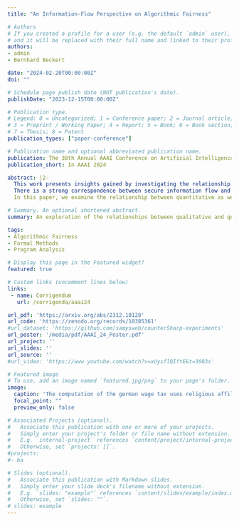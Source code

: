 ```yaml
---
title: "An Information-Flow Perspective on Algorithmic Fairness"

# Authors
# If you created a profile for a user (e.g. the default `admin` user), write the username (folder name) here 
# and it will be replaced with their full name and linked to their profile.
authors:
- admin
- Bernhard Beckert

date: "2024-02-20T00:00:00Z"
doi: ""

# Schedule page publish date (NOT publication's date).
publishDate: "2023-12-15T00:00:00Z"

# Publication type.
# Legend: 0 = Uncategorized; 1 = Conference paper; 2 = Journal article;
# 3 = Preprint / Working Paper; 4 = Report; 5 = Book; 6 = Book section;
# 7 = Thesis; 8 = Patent
publication_types: ["paper-conference"]

# Publication name and optional abbreviated publication name.
publication: The 38th Annual AAAI Conference on Artificial Intelligence
publication_short: In AAAI 2024

abstract: |2-
  This work presents insights gained by investigating the relationship between algorithmic fairness and the concept of secure information flow. The problem of enforcing secure information flow is well-studied in the context of information security: If secret information may "flow" through an algorithm or program in such a way that it can influence the program's output, then that is considered insecure information flow as attackers could potentially observe (parts of) the secret.
  There is a strong correspondence between secure information flow and algorithmic fairness: if protected attributes such as race, gender, or age are treated as secret program inputs, then secure information flow means that these "secret" attributes cannot influence the result of a program. While most research in algorithmic fairness evaluation concentrates on studying the impact of algorithms (often treating the algorithm as a black-box), the concepts derived from information flow can be used both for the analysis of disparate treatment as well as disparate impact w.r.t. a structural causal model.
  In this paper, we examine the relationship between quantitative as well as qualitative information-flow properties and fairness. Moreover, based on this duality, we derive a new quantitative notion of fairness called fairness spread, which can be easily analyzed using quantitative information flow and which strongly relates to counterfactual fairness. We demonstrate that off-the-shelf tools for information-flow properties can be used in order to formally analyze a program's algorithmic fairness properties, including the new notion of fairness spread as well as established notions such as demographic parity. 

# Summary. An optional shortened abstract.
summary: An exploration of the relationships between qualitative and quantitative information flow and various causal and non-causal fairness definitions with applications to program analysis.

tags:
- Algorithmic Fairness
- Formal Methods
- Program Analysis

# Display this page in the Featured widget?
featured: true

# Custom links (uncomment lines below)
links:
 - name: Corrigendum
   url: /corrigenda/aaai24

url_pdf: 'https://arxiv.org/abs/2312.10128'
url_code: 'https://zenodo.org/records/10385361'
#url_dataset: 'https://github.com/samysweb/counterSharp-experiments'
url_poster: '/media/pdf/AAAI_24_Poster.pdf'
url_project: ''
url_slides: ''
url_source: ''
#url_video: 'https://www.youtube.com/watch?v=xUysflQIftE&t=3083s'

# Featured image
# To use, add an image named `featured.jpg/png` to your page's folder. 
image:
  caption: 'The computation of the german wage tax uses religious affiliation as an input. This is necessary to compute the church tax. But does it inadvertedly modify other outputs?'
  focal_point: ""
  preview_only: false

# Associated Projects (optional).
#   Associate this publication with one or more of your projects.
#   Simply enter your project's folder or file name without extension.
#   E.g. `internal-project` references `content/project/internal-project/index.md`.
#   Otherwise, set `projects: []`.
#projects:
#- ba

# Slides (optional).
#   Associate this publication with Markdown slides.
#   Simply enter your slide deck's filename without extension.
#   E.g. `slides: "example"` references `content/slides/example/index.md`.
#   Otherwise, set `slides: ""`.
# slides: example
---
```

